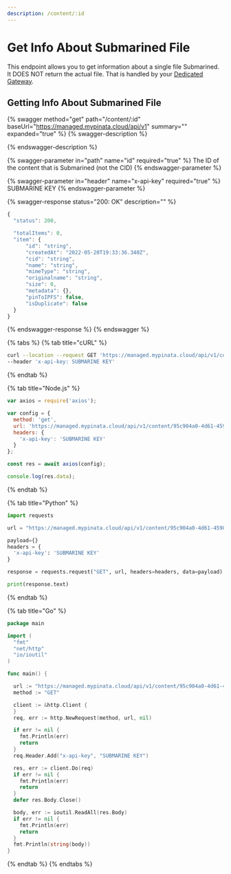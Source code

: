 ```yaml
---
description: /content/:id
---
```


# Get Info About Submarined File

This endpoint allows you to get information about a single file Submarined. It DOES NOT return the actual file. That is handled by your [Dedicated Gateway](../../gateways/).

## Getting Info About Submarined File

{% swagger method="get" path="/content/:id" baseUrl="https://managed.mypinata.cloud/api/v1" summary="" expanded="true" %}
{% swagger-description %}

{% endswagger-description %}

{% swagger-parameter in="path" name="id" required="true" %}
The ID of the content that is Submarined (not the CID)
{% endswagger-parameter %}

{% swagger-parameter in="header" name="x-api-key" required="true" %}
SUBMARINE KEY
{% endswagger-parameter %}

{% swagger-response status="200: OK" description="" %}
```javascript
{
  "status": 200,

  "totalItems": 0,
  "item": {
      "id": "string",
      "createdAt": "2022-05-20T19:33:36.340Z",
      "cid": "string",
      "name": "string",
      "mimeType": "string",
      "originalname": "string",
      "size": 0,
      "metadata": {},
      "pinToIPFS": false,
      "isDuplicate": false
  }
}
```
{% endswagger-response %}
{% endswagger %}

{% tabs %}
{% tab title="cURL" %}
```bash
curl --location --request GET 'https://managed.mypinata.cloud/api/v1/content/95c904a0-4d61-4598-a4c8-fb5f0793c7ab' \
--header 'x-api-key: SUBMARINE KEY'
```
{% endtab %}

{% tab title="Node.js" %}
```javascript
var axios = require('axios');

var config = {
  method: 'get',
  url: 'https://managed.mypinata.cloud/api/v1/content/95c904a0-4d61-4598-a4c8-fb5f0793c7ab',
  headers: { 
    'x-api-key': 'SUBMARINE KEY'
  }
};

const res = await axios(config);

console.log(res.data);
```
{% endtab %}

{% tab title="Python" %}
```python
import requests

url = "https://managed.mypinata.cloud/api/v1/content/95c904a0-4d61-4598-a4c8-fb5f0793c7ab"

payload={}
headers = {
  'x-api-key': 'SUBMARINE KEY'
}

response = requests.request("GET", url, headers=headers, data=payload)

print(response.text)

```
{% endtab %}

{% tab title="Go" %}
```go
package main

import (
  "fmt"
  "net/http"
  "io/ioutil"
)

func main() {

  url := "https://managed.mypinata.cloud/api/v1/content/95c904a0-4d61-4598-a4c8-fb5f0793c7ab"
  method := "GET"

  client := &http.Client {
  }
  req, err := http.NewRequest(method, url, nil)

  if err != nil {
    fmt.Println(err)
    return
  }
  req.Header.Add("x-api-key", "SUBMARINE KEY")

  res, err := client.Do(req)
  if err != nil {
    fmt.Println(err)
    return
  }
  defer res.Body.Close()

  body, err := ioutil.ReadAll(res.Body)
  if err != nil {
    fmt.Println(err)
    return
  }
  fmt.Println(string(body))
}
```
{% endtab %}
{% endtabs %}
